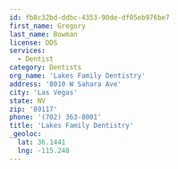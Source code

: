 ```yaml
---
id: fb8c32bd-ddbc-4353-90de-df05eb976be7
first_name: Gregory
last_name: Bowman
license: DDS
services:
  - Dentist
category: Dentists
org_name: 'Lakes Family Dentistry'
address: '8010 W Sahara Ave'
city: 'Las Vegas'
state: NV
zip: '89117'
phone: '(702) 363-8001'
title: 'Lakes Family Dentistry'
_geoloc:
  lat: 36.1441
  lng: -115.248
---
```

